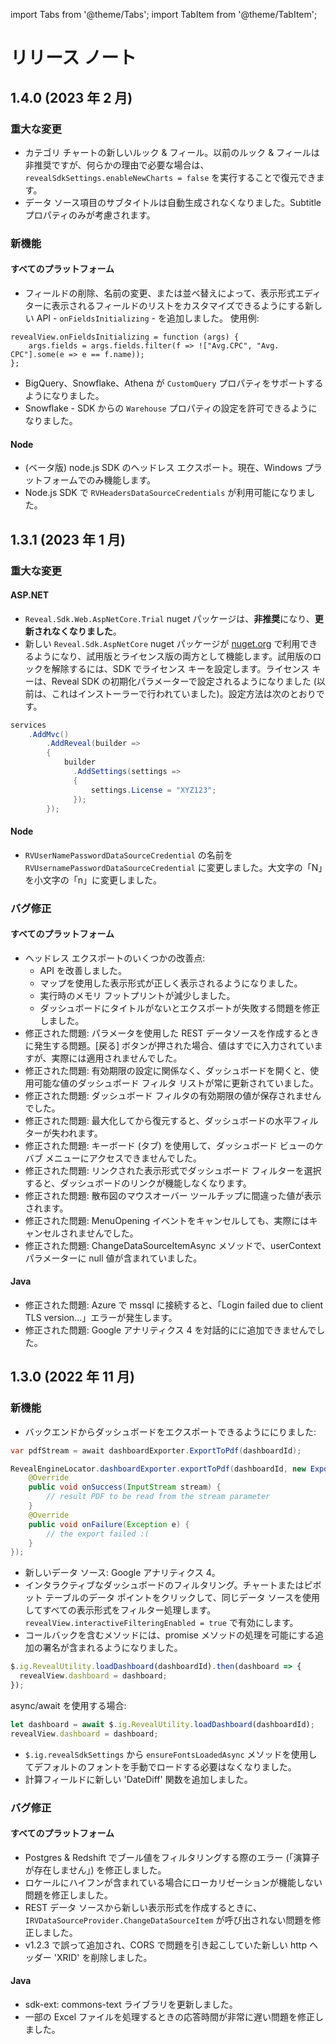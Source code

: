 import Tabs from '@theme/Tabs';
import TabItem from '@theme/TabItem';

# リリース ノート

## 1.4.0 (2023 年 2 月)

### 重大な変更
* カテゴリ チャートの新しいルック & フィール。以前のルック & フィールは非推奨ですが、何らかの理由で必要な場合は、`revealSdkSettings.enableNewCharts = false` を実行することで復元できます。
* データ ソース項目のサブタイトルは自動生成されなくなりました。Subtitle プロパティのみが考慮されます。

### 新機能

#### すべてのプラットフォーム
* フィールドの削除、名前の変更、または並べ替えによって、表示形式エディターに表示されるフィールドのリストをカスタマイズできるようにする新しい API - `onFieldsInitializing` - を追加しました。 使用例: 
```
revealView.onFieldsInitializing = function (args) {
	args.fields = args.fields.filter(f => !["Avg.CPC", "Avg. CPC"].some(e => e == f.name));
};
```
* BigQuery、Snowflake、Athena が `CustomQuery` プロパティをサポートするようになりました。
* Snowflake - SDK からの `Warehouse` プロパティの設定を許可できるようになりました。

#### Node
* (ベータ版) node.js SDK のヘッドレス エクスポート。現在、Windows プラットフォームでのみ機能します。
* Node.js SDK で `RVHeadersDataSourceCredentials` が利用可能になりました。

## 1.3.1 (2023 年 1 月)

### 重大な変更

#### ASP.NET
- `Reveal.Sdk.Web.AspNetCore.Trial` nuget パッケージは、**非推奨**になり、**更新されなくなりました**。 
- 新しい `Reveal.Sdk.AspNetCore` nuget パッケージが [nuget.org](https://www.nuget.org/packages/Reveal.Sdk.AspNetCore) で利用できるようになり、試用版とライセンス版の両方として機能します。試用版のロックを解除するには、SDK でライセンス キーを設定します。ライセンス キーは、Reveal SDK の初期化パラメーターで設定されるようになりました (以前は、これはインストーラーで行われていました)。設定方法は次のとおりです。

```cs
services
    .AddMvc()
        .AddReveal(builder =>
        {
            builder
              .AddSettings(settings =>
              {
                  settings.License = "XYZ123";
              });
        });	
```

#### Node
- `RVUserNamePasswordDataSourceCredential` の名前を `RVUsernamePasswordDataSourceCredential` に変更しました。大文字の「N」を小文字の「n」に変更しました。

### バグ修正

#### すべてのプラットフォーム
- ヘッドレス エクスポートのいくつかの改善点: 
	- API を改善しました。
	- マップを使用した表示形式が正しく表示されるようになりました。
	- 実行時のメモリ フットプリントが減少しました。
	- ダッシュボードにタイトルがないとエクスポートが失敗する問題を修正しました。
- 修正された問題: パラメータを使用した REST データソースを作成するときに発生する問題。[戻る] ボタンが押された場合、値はすでに入力されていますが、実際には適用されませんでした。
- 修正された問題: 有効期限の設定に関係なく、ダッシュボードを開くと、使用可能な値のダッシュボード フィルタ リストが常に更新されていました。
- 修正された問題: ダッシュボード フィルタの有効期限の値が保存されませんでした。
- 修正された問題: 最大化してから復元すると、ダッシュボードの水平フィルターが失われます。
- 修正された問題: キーボード (タブ) を使用して、ダッシュボード ビューのケバブ メニューにアクセスできませんでした。
- 修正された問題: リンクされた表示形式でダッシュボード フィルターを選択すると、ダッシュボードのリンクが機能しなくなります。
- 修正された問題: 散布図のマウスオーバー ツールチップに間違った値が表示されます。
- 修正された問題: MenuOpening イベントをキャンセルしても、実際にはキャンセルされませんでした。
- 修正された問題: ChangeDataSourceItemAsync メソッドで、userContext パラメーターに null 値が含まれていました。

#### Java
- 修正された問題: Azure で mssql に接続すると、「Login failed due to client TLS version...」エラーが発生します。
- 修正された問題: Google アナリティクス 4 を対話的にに追加できませんでした。

## 1.3.0 (2022 年 11 月)

### 新機能
- バックエンドからダッシュボードをエクスポートできるようににりました:

<Tabs groupId="code" queryString>
  <TabItem value="aspnet" label="ASP.NET" default>

```cs
var pdfStream = await dashboardExporter.ExportToPdf(dashboardId);
```

  </TabItem>

  <TabItem value="java" label="Java">

```java
RevealEngineLocator.dashboardExporter.exportToPdf(dashboardId, new ExportStreamCallback() {
	@Override
	public void onSuccess(InputStream stream) {
		// result PDF to be read from the stream parameter
	}
	@Override
	public void onFailure(Exception e) {
		// the export failed :(
	}
});
```

  </TabItem>

</Tabs>


- 新しいデータ ソース: Google アナリティクス 4。
- インタラクティブなダッシュボードのフィルタリング。チャートまたはピボット テーブルのデータ ポイントをクリックして、同じデータ ソースを使用してすべての表示形式をフィルター処理します。`revealView.interactiveFilteringEnabled = true` で有効にします。
- コールバックを含むメソッドには、promise メソッドの処理を可能にする追加の署名が含まれるようになりました。

```javascript
$.ig.RevealUtility.loadDashboard(dashboardId).then(dashboard => {
  revealView.dashboard = dashboard;
});
```

async/await を使用する場合:

```javascript
let dashboard = await $.ig.RevealUtility.loadDashboard(dashboardId);
revealView.dashboard = dashboard;
```

- `$.ig.revealSdkSettings` から `ensureFontsLoadedAsync` メソッドを使用してデフォルトのフォントを手動でロードする必要はなくなりました。
- 計算フィールドに新しい 'DateDiff' 関数を追加しました。

### バグ修正

#### すべてのプラットフォーム
- Postgres & Redshift でブール値をフィルタリングする際のエラー (「演算子が存在しません」) を修正しました。
- ロケールにハイフンが含まれている場合にローカリゼーションが機能しない問題を修正しました。
- REST データ ソースから新しい表示形式を作成するときに、`IRVDataSourceProvider.ChangeDataSourceItem` が呼び出されない問題を修正しました。
- v1.2.3 で誤って追加され、CORS で問題を引き起こしていた新しい http ヘッダー 'XRID' を削除しました。

#### Java
- sdk-ext: commons-text ライブラリを更新しました。
- 一部の Excel ファイルを処理するときの応答時間が非常に遅い問題を修正しました。
